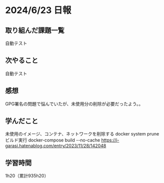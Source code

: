 # 2024/6/23 日報
## 取り組んだ課題一覧
自動テスト

## 次やること
自動テスト

## 感想
GPG署名の問題で悩んでいたが、未使用分の削除が必要だったよう。。

## 学んだこと
未使用のイメージ、コンテナ、ネットワークを削除する docker system prune
ビルド実行 docker-compose build --no-cache
https://i-garasi.hatenablog.com/entry/2023/11/28/142048

## 学習時間
1h20（累計935h20）
